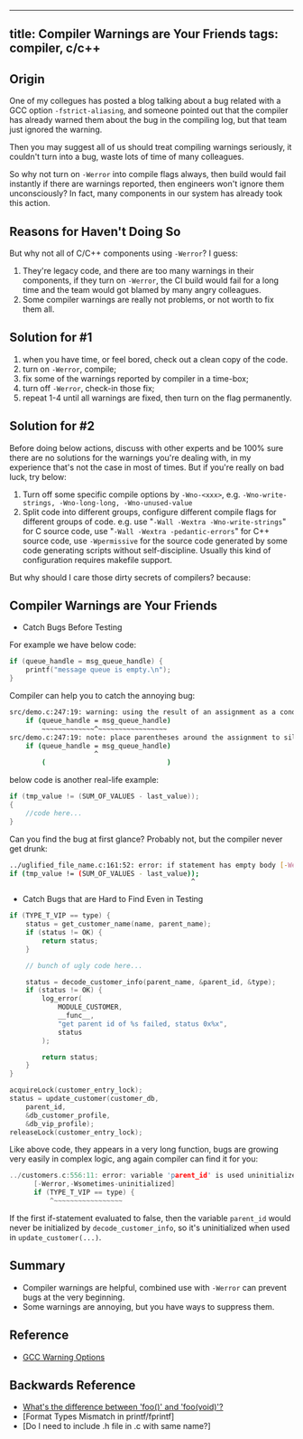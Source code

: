 ---------------------
title: Compiler Warnings are Your Friends
tags: compiler, c/c++
---------------------

## Origin

One of my collegues has posted a blog talking about a bug related with a GCC option `-fstrict-aliasing`, and someone pointed out that the compiler has already warned them about the bug in the compiling log, but that team just ignored the warning.

Then you may suggest all of us should treat compiling warnings seriously, it couldn't turn into a bug, waste lots of time of many colleagues.

So why not turn on `-Werror` into compile flags always, then build would fail instantly if there are warnings reported, then engineers won't ignore them unconsciously? In fact, many components in our system has already took this action.

## Reasons for Haven't Doing So

But why not all of C/C++ components using `-Werror`? I guess:

1. They're legacy code, and there are too many warnings in their components, if they turn on `-Werror`, the CI build would fail for a long time and the team would got blamed by many angry colleagues.
1. Some compiler warnings are really not problems, or not worth to fix them all.

## Solution for #1

1. when you have time, or feel bored, check out a clean copy of the code.
1. turn on `-Werror`, compile;
1. fix some of the warnings reported by compiler in a time-box;
1. turn off `-Werror`, check-in those fix;
1. repeat 1-4 until all warnings are fixed, then turn on the flag permanently.

## Solution for #2

Before doing below actions, discuss with other experts and be 100% sure there are no solutions for the warnings you're dealing with, in my experience that's not the case in most of times. But if you're really on bad luck, try below:

1. Turn off some specific compile options by `-Wno-<xxx>`, e.g. `-Wno-write-strings, -Wno-long-long, -Wno-unused-value`
1. Split code into different groups, configure different compile flags for different groups of code. e.g. use "`-Wall -Wextra -Wno-write-strings`" for C source code, use "`-Wall -Wextra -pedantic-errors`" for C++ source code, use `-Wpermissive` for the source code generated by some code generating scripts without self-discipline. Usually this kind of configuration requires makefile support.

But why should I care those dirty secrets of compilers? because:

## Compiler Warnings are Your Friends

- Catch Bugs Before Testing

For example we have below code:

```c
if (queue_handle = msg_queue_handle) {
    printf("message queue is empty.\n");
}
```

Compiler can help you to catch the annoying bug:

``` bash
src/demo.c:247:19: warning: using the result of an assignment as a condition without parentheses [-Wparentheses]
    if (queue_handle = msg_queue_handle)
        ~~~~~~~~~~~~~^~~~~~~~~~~~~~~~~~
src/demo.c:247:19: note: place parentheses around the assignment to silence this warning
    if (queue_handle = msg_queue_handle)
                     ^
        (                              )
```

below code is another real-life example:

```c
if (tmp_value != (SUM_OF_VALUES - last_value));
{
    //code here...
}
```

Can you find the bug at first glance? Probably not, but the compiler never get drunk:

``` bash
../uglified_file_name.c:161:52: error: if statement has empty body [-Werror,-Wempty-body]
if (tmp_value != (SUM_OF_VALUES - last_value));
                                             ^
```

- Catch Bugs that are Hard to Find Even in Testing

```c
if (TYPE_T_VIP == type) {
    status = get_customer_name(name, parent_name);
    if (status != OK) {
        return status;
    }

    // bunch of ugly code here...

    status = decode_customer_info(parent_name, &parent_id, &type);
    if (status != OK) {
        log_error(
            MODULE_CUSTOMER,
            __func__,
            "get parent id of %s failed, status 0x%x",
            status
        );

        return status;
    }
}

acquireLock(customer_entry_lock);
status = update_customer(customer_db,
    parent_id,
    &db_customer_profile,
    &db_vip_profile);
releaseLock(customer_entry_lock);
```

Like above code, they appears in a very long function, bugs are growing very easily in complex logic, ang again compiler can find it for you:

``` c
../customers.c:556:11: error: variable 'parent_id' is used uninitialized whenever 'if' condition is false
      [-Werror,-Wsometimes-uninitialized]
      if (TYPE_T_VIP == type) {
          ^~~~~~~~~~~~~~~~~~
```

If the first if-statement evaluated to false, then the variable `parent_id` would never be initialized by `decode_customer_info`, so it's uninitialized when used in `update_customer(...)`.

## Summary

- Compiler warnings are helpful, combined use with `-Werror` can prevent bugs at the very beginning.
- Some warnings are annoying, but you have ways to suppress them.

## Reference

- [GCC Warning Options](http://gcc.gnu.org/onlinedocs/gcc/Warning-Options.html)

## Backwards Reference

- [What's the difference between 'foo()' and 'foo(void)'?](/posts/2013-01-13-foo-and-foo-void.html)
- [Format Types Mismatch in printf/fprintf]
- [Do I need to include .h file in .c with same name?]
